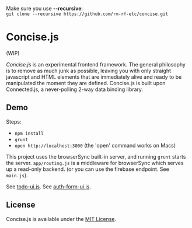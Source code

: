 
Make sure you use **--recursive**:  
`git clone --recursive https://github.com/rm-rf-etc/concise.git`

# Concise.js

(WIP)

_Concise.js_ is an experimental frontend framework. The general philosophy is to remove as much junk as possible, leaving you with only straight javascript and HTML elements that are immediately alive and ready to be manipulated the moment they are defined. Concise.js is built upon Connected.js, a never-polling 2-way data binding library.


## Demo

Steps:
* `npm install`
* `grunt`
* `open http://localhost:3000` (the 'open' command works on Macs)

This project uses the browserSync built-in server, and running `grunt` starts the server. `app/routing.js` is a middleware
for browserSync which serves up a read-only backend. (or you can use the firebase endpoint. See `main.js`).

See [todo-ui.js](//github.com/rm-rf-etc/concise/blob/master/node_modules/app/ui/todo-ui.js).
See [auth-form-ui.js](//github.com/rm-rf-etc/concise/blob/master/node_modules/app/ui/auth-form-ui.js).


## License

Concise.js is available under the [MIT License](//github.com/rm-rf-etc/concise/blob/master/LICENSE.txt).
